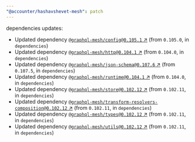 ```yaml
---
"@accounter/hashavshevet-mesh": patch
---
```

dependencies updates:
  - Updated dependency [`@graphql-mesh/config@0.105.1` ↗︎](https://www.npmjs.com/package/@graphql-mesh/config/v/0.105.1) (from `0.105.0`, in `dependencies`)
  - Updated dependency [`@graphql-mesh/http@0.104.1` ↗︎](https://www.npmjs.com/package/@graphql-mesh/http/v/0.104.1) (from `0.104.0`, in `dependencies`)
  - Updated dependency [`@graphql-mesh/json-schema@0.107.6` ↗︎](https://www.npmjs.com/package/@graphql-mesh/json-schema/v/0.107.6) (from `0.107.5`, in `dependencies`)
  - Updated dependency [`@graphql-mesh/runtime@0.104.1` ↗︎](https://www.npmjs.com/package/@graphql-mesh/runtime/v/0.104.1) (from `0.104.0`, in `dependencies`)
  - Updated dependency [`@graphql-mesh/store@0.102.12` ↗︎](https://www.npmjs.com/package/@graphql-mesh/store/v/0.102.12) (from `0.102.11`, in `dependencies`)
  - Updated dependency [`@graphql-mesh/transform-resolvers-composition@0.102.12` ↗︎](https://www.npmjs.com/package/@graphql-mesh/transform-resolvers-composition/v/0.102.12) (from `0.102.11`, in `dependencies`)
  - Updated dependency [`@graphql-mesh/types@0.102.12` ↗︎](https://www.npmjs.com/package/@graphql-mesh/types/v/0.102.12) (from `0.102.11`, in `dependencies`)
  - Updated dependency [`@graphql-mesh/utils@0.102.12` ↗︎](https://www.npmjs.com/package/@graphql-mesh/utils/v/0.102.12) (from `0.102.11`, in `dependencies`)
